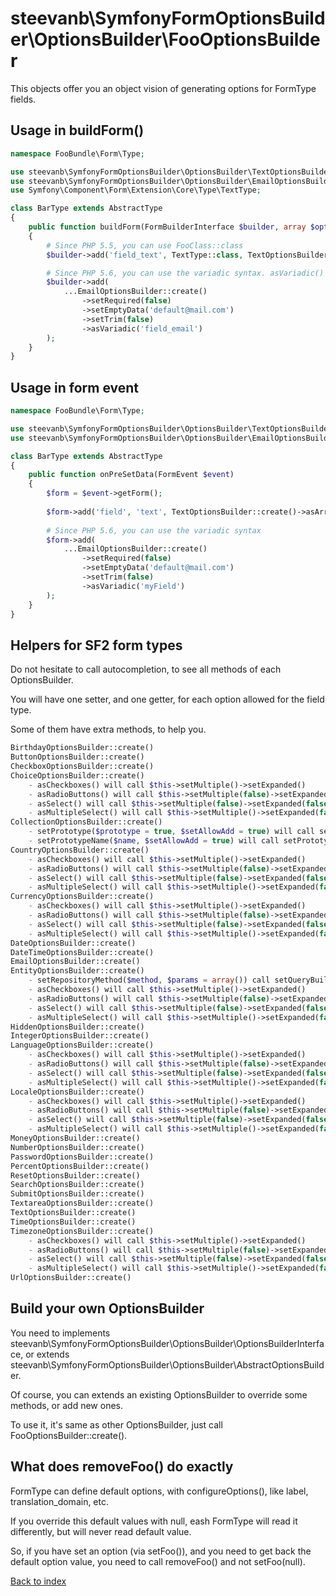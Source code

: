 steevanb\SymfonyFormOptionsBuilder\OptionsBuilder\FooOptionsBuilder
===================================================================

This objects offer you an object vision of generating options for FormType fields.

Usage in buildForm()
--------------------

```php
namespace FooBundle\Form\Type;

use steevanb\SymfonyFormOptionsBuilder\OptionsBuilder\TextOptionsBuilder;
use steevanb\SymfonyFormOptionsBuilder\OptionsBuilder\EmailOptionsBuilder;
use Symfony\Component\Form\Extension\Core\Type\TextType;

class BarType extends AbstractType
{
    public function buildForm(FormBuilderInterface $builder, array $options)
    {
        # Since PHP 5.5, you can use FooClass::class
        $builder->add('field_text', TextType::class, TextOptionsBuilder::create()->asArray());

        # Since PHP 5.6, you can use the variadic syntax. asVariadic() parameter is field name.
        $builder->add(
            ...EmailOptionsBuilder::create()
                ->setRequired(false)
                ->setEmptyData('default@mail.com')
                ->setTrim(false)
                ->asVariadic('field_email')
        );
    }
}
```

Usage in form event
-------------------

```php
namespace FooBundle\Form\Type;

use steevanb\SymfonyFormOptionsBuilder\OptionsBuilder\TextOptionsBuilder;
use steevanb\SymfonyFormOptionsBuilder\OptionsBuilder\EmailOptionsBuilder;

class BarType extends AbstractType
{
    public function onPreSetData(FormEvent $event)
    {
        $form = $event->getForm();
        
        $form->add('field', 'text', TextOptionsBuilder::create()->asArray());
                
        # Since PHP 5.6, you can use the variadic syntax
        $form->add(
            ...EmailOptionsBuilder::create()
                ->setRequired(false)
                ->setEmptyData('default@mail.com')
                ->setTrim(false)
                ->asVariadic('myField')
        );
    }
}
```

Helpers for SF2 form types
--------------------------

Do not hesitate to call autocompletion, to see all methods of each OptionsBuilder.

You will have one setter, and one getter, for each option allowed for the field type.

Some of them have extra methods, to help you.

```php
BirthdayOptionsBuilder::create()
ButtonOptionsBuilder::create()
CheckboxOptionsBuilder::create()
ChoiceOptionsBuilder::create()
    - asCheckboxes() will call $this->setMultiple()->setExpanded()
    - asRadioButtons() will call $this->setMultiple(false)->setExpanded()
    - asSelect() will call $this->setMultiple(false)->setExpanded(false)
    - asMultipleSelect() will call $this->setMultiple()->setExpanded(false)
CollectionOptionsBuilder::create()
    - setPrototype($prototype = true, $setAllowAdd = true) will call setAllowAdd(), needed when prototype is set to true
    - setPrototypeName($name, $setAllowAdd = true) will call setPrototype() and setAllowAdd(), needed when prototype is set to true
CountryOptionsBuilder::create()
    - asCheckboxes() will call $this->setMultiple()->setExpanded()
    - asRadioButtons() will call $this->setMultiple(false)->setExpanded()
    - asSelect() will call $this->setMultiple(false)->setExpanded(false)
    - asMultipleSelect() will call $this->setMultiple()->setExpanded(false)
CurrencyOptionsBuilder::create()
    - asCheckboxes() will call $this->setMultiple()->setExpanded()
    - asRadioButtons() will call $this->setMultiple(false)->setExpanded()
    - asSelect() will call $this->setMultiple(false)->setExpanded(false)
    - asMultipleSelect() will call $this->setMultiple()->setExpanded(false)
DateOptionsBuilder::create()
DateTimeOptionsBuilder::create()
EmailOptionsBuilder::create()
EntityOptionsBuilder::create()
    - setRepositoryMethod($method, $params = array()) call setQueryBuilder() with a generic closure, who will call $method on your repository
    - asCheckboxes() will call $this->setMultiple()->setExpanded()
    - asRadioButtons() will call $this->setMultiple(false)->setExpanded()
    - asSelect() will call $this->setMultiple(false)->setExpanded(false)
    - asMultipleSelect() will call $this->setMultiple()->setExpanded(false)
HiddenOptionsBuilder::create()
IntegerOptionsBuilder::create()
LanguageOptionsBuilder::create()
    - asCheckboxes() will call $this->setMultiple()->setExpanded()
    - asRadioButtons() will call $this->setMultiple(false)->setExpanded()
    - asSelect() will call $this->setMultiple(false)->setExpanded(false)
    - asMultipleSelect() will call $this->setMultiple()->setExpanded(false)
LocaleOptionsBuilder::create()
    - asCheckboxes() will call $this->setMultiple()->setExpanded()
    - asRadioButtons() will call $this->setMultiple(false)->setExpanded()
    - asSelect() will call $this->setMultiple(false)->setExpanded(false)
    - asMultipleSelect() will call $this->setMultiple()->setExpanded(false)
MoneyOptionsBuilder::create()
NumberOptionsBuilder::create()
PasswordOptionsBuilder::create()
PercentOptionsBuilder::create()
ResetOptionsBuilder::create()
SearchOptionsBuilder::create()
SubmitOptionsBuilder::create()
TextareaOptionsBuilder::create()
TextOptionsBuilder::create()
TimeOptionsBuilder::create()
TimezoneOptionsBuilder::create()
    - asCheckboxes() will call $this->setMultiple()->setExpanded()
    - asRadioButtons() will call $this->setMultiple(false)->setExpanded()
    - asSelect() will call $this->setMultiple(false)->setExpanded(false)
    - asMultipleSelect() will call $this->setMultiple()->setExpanded(false)
UrlOptionsBuilder::create()
```

Build your own OptionsBuilder
-----------------------------

You need to implements steevanb\SymfonyFormOptionsBuilder\OptionsBuilder\OptionsBuilderInterface,
or extends steevanb\SymfonyFormOptionsBuilder\OptionsBuilder\AbstractOptionsBuilder.

Of course, you can extends an existing OptionsBuilder to override some methods, or add new ones.

To use it, it's same as other OptionsBuilder, just call FooOptionsBuilder::create().

What does removeFoo() do exactly
--------------------------------

FormType can define default options, with configureOptions(), like label, translation_domain, etc.

If you override this default values with null, eash FormType will read it differently, but will never read default value.

So, if you have set an option (via setFoo()), and you need to get back the default option value,
you need to call removeFoo() and not setFoo(null).

[Back to index](../README.md)
